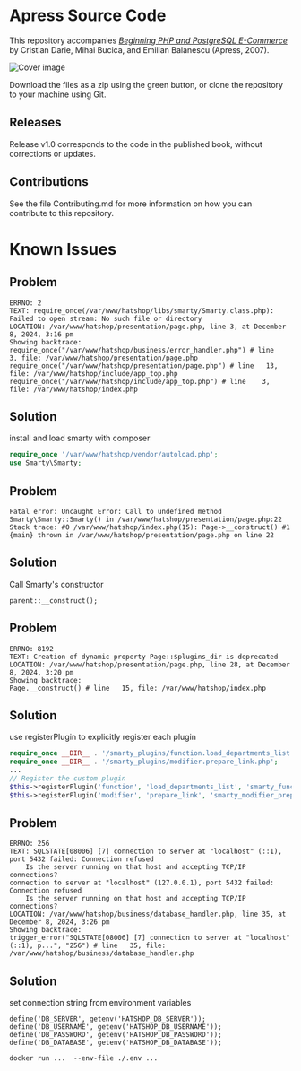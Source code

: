 # Apress Source Code

This repository accompanies [*Beginning PHP and PostgreSQL E-Commerce*](http://www.apress.com/9781590596487) by Cristian Darie, Mihai Bucica, and Emilian Balanescu (Apress, 2007).

![Cover image](9781590596487.jpg)

Download the files as a zip using the green button, or clone the repository to your machine using Git.

## Releases

Release v1.0 corresponds to the code in the published book, without corrections or updates.

## Contributions

See the file Contributing.md for more information on how you can contribute to this repository.


# Known Issues

## Problem
```
ERRNO: 2
TEXT: require_once(/var/www/hatshop/libs/smarty/Smarty.class.php): Failed to open stream: No such file or directory
LOCATION: /var/www/hatshop/presentation/page.php, line 3, at December 8, 2024, 3:16 pm
Showing backtrace:
require_once("/var/www/hatshop/business/error_handler.php") # line    3, file: /var/www/hatshop/presentation/page.php
require_once("/var/www/hatshop/presentation/page.php") # line   13, file: /var/www/hatshop/include/app_top.php
require_once("/var/www/hatshop/include/app_top.php") # line    3, file: /var/www/hatshop/index.php

```

## Solution
install and load smarty with composer
```php
require_once '/var/www/hatshop/vendor/autoload.php';
use Smarty\Smarty;
```

## Problem
```
Fatal error: Uncaught Error: Call to undefined method Smarty\Smarty::Smarty() in /var/www/hatshop/presentation/page.php:22 Stack trace: #0 /var/www/hatshop/index.php(15): Page->__construct() #1 {main} thrown in /var/www/hatshop/presentation/page.php on line 22
```

## Solution

Call Smarty's constructor
```
parent::__construct();
```

## Problem

```
ERRNO: 8192
TEXT: Creation of dynamic property Page::$plugins_dir is deprecated
LOCATION: /var/www/hatshop/presentation/page.php, line 28, at December 8, 2024, 3:20 pm
Showing backtrace:
Page.__construct() # line   15, file: /var/www/hatshop/index.php
```

## Solution
use registerPlugin to explicitly register each plugin
```php
require_once __DIR__ . '/smarty_plugins/function.load_departments_list.php';
require_once __DIR__ . '/smarty_plugins/modifier.prepare_link.php';
...
// Register the custom plugin
$this->registerPlugin('function', 'load_departments_list', 'smarty_function_load_departments_list');
$this->registerPlugin('modifier', 'prepare_link', 'smarty_modifier_prepare_link');
```

## Problem

```
ERRNO: 256
TEXT: SQLSTATE[08006] [7] connection to server at "localhost" (::1), port 5432 failed: Connection refused
	Is the server running on that host and accepting TCP/IP connections?
connection to server at "localhost" (127.0.0.1), port 5432 failed: Connection refused
	Is the server running on that host and accepting TCP/IP connections?
LOCATION: /var/www/hatshop/business/database_handler.php, line 35, at December 8, 2024, 3:26 pm
Showing backtrace:
trigger_error("SQLSTATE[08006] [7] connection to server at "localhost" (::1), p...", "256") # line   35, file: /var/www/hatshop/business/database_handler.php
```

## Solution
set connection string from environment variables
```
define('DB_SERVER', getenv('HATSHOP_DB_SERVER'));
define('DB_USERNAME', getenv('HATSHOP_DB_USERNAME'));
define('DB_PASSWORD', getenv('HATSHOP_DB_PASSWORD'));
define('DB_DATABASE', getenv('HATSHOP_DB_DATABASE'));
```

```
docker run ...  --env-file ./.env ...
```